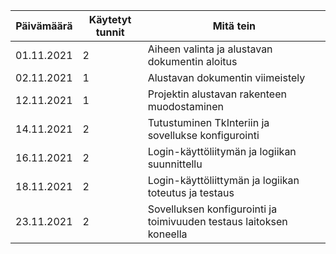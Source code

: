 Päivämäärä | Käytetyt tunnit | Mitä tein
---------- |  -------------- | ---------
01.11.2021 |       2         | Aiheen valinta ja alustavan dokumentin aloitus
02.11.2021 |       1	       | Alustavan dokumentin viimeistely
12.11.2021 |       1         | Projektin alustavan rakenteen muodostaminen
14.11.2021 |       2         | Tutustuminen TkInteriin ja sovellukse konfigurointi
16.11.2021 |       2         | Login-käyttöliitymän ja logiikan suunnittellu
18.11.2021 |       2         | Login-käyttöliittymän ja logiikan toteutus ja testaus
23.11.2021 |       2         | Sovelluksen konfigurointi ja toimivuuden testaus laitoksen koneella
